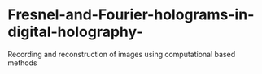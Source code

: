 # Fresnel-and-Fourier-holograms-in-digital-holography-
Recording and reconstruction of images using computational based methods 
